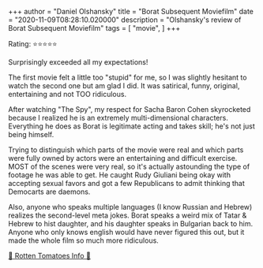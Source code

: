 +++
author = "Daniel Olshansky"
title = "Borat Subsequent Moviefilm"
date = "2020-11-09T08:28:10.020000"
description = "Olshansky's review of Borat Subsequent Moviefilm"
tags = [
    "movie",
]
+++

Rating: ⭐⭐⭐⭐⭐

Surprisingly exceeded all my expectations!

The first movie felt a little too "stupid" for me, so I was slightly hesitant to watch the second one but am glad I did. It was satirical, funny, original, entertaining and not TOO ridiculous.

After watching "The Spy", my respect for Sacha Baron Cohen skyrocketed because I realized he is an extremely multi-dimensional characters. Everything he does as Borat is legitimate acting and takes skill; he's not just being himself.

Trying to distinguish which parts of the movie were real and which parts were fully owned by actors were an entertaining and difficult exercise. MOST of the scenes were very real, so it's actually astounding the type of footage he was able to get. He caught Rudy Giuliani being okay with accepting sexual favors and got a few Republicans to admit thinking that Democarts are daemons. 

Also, anyone who speaks multiple languages (I know Russian and Hebrew) realizes the second-level meta jokes. Borat speaks a weird mix of Tatar & Hebrew to hist daughter, and his daughter speaks in Bulgarian back to him. Anyone who only knows english would have never figured this out, but it made the whole film so much more ridiculous.

[🍅 Rotten Tomatoes Info 🍅](https://www.rottentomatoes.com//m/borat_subsequent_moviefilm)